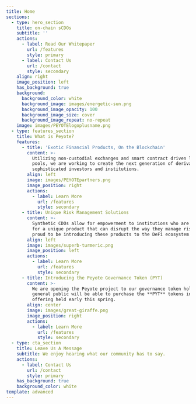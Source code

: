```yaml
---
title: Home
sections:
  - type: hero_section
    title: on-chain sCDOs
    subtitle: ''
    actions:
      - label: Read Our Whitepaper
        url: /features
        style: primary
      - label: Contact Us
        url: /contact
        style: secondary
    align: right
    image_position: left
    has_background: true
    background:
      background_color: white
      background_image: images/energetic-sun.png
      background_image_opacity: 100
      background_image_size: cover
      background_image_repeat: no-repeat
    image: images/PEYOTElogoplusname.png
  - type: features_section
    title: What is Peyote?
    features:
      - title: 'Exotic Financial Products, On the Blockchain'
        content: >-
          Utilizing non-custodial exchanges and smart contract driven lending
          pools, we are working to create the next generation of derivatives for
          sophisticated investors and institutions. 
        align: left
        image: images/PEYOTEpartners.png
        image_position: right
        actions:
          - label: Learn More
            url: /features
            style: secondary
      - title: Unique Risk Management Solutions
        content: >-
          Synthetic CDOs allow for empowerment to institutions who are looking
          for a unique product that can disrupt the way they manage risk. We are
          proud to be introducing these products to the DeFi ecosystem.
        align: left
        image: images/superb-turmeric.png
        image_position: left
        actions:
          - label: Learn More
            url: /features
            style: secondary
      - title: Introducing the Peyote Governance Token (PYT)
        content: >-
          We are opening the Peyote project to our governance token holders. The
          general public will be able to purchase the **PYT** tokens in an
          offering held early this spring.
        align: center
        image: images/great-giraffe.png
        image_position: right
        actions:
          - label: Learn More
            url: /features
            style: secondary
  - type: cta_section
    title: Leave Us A Message
    subtitle: We enjoy hearing what our community has to say.
    actions:
      - label: Contact Us
        url: /contact
        style: primary
    has_background: true
    background_color: white
template: advanced
---
```

